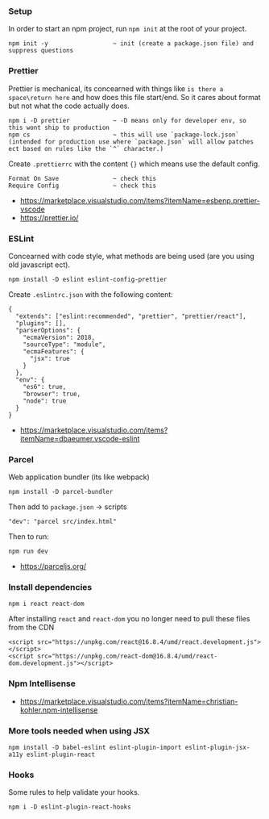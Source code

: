 ### Setup

In order to start an npm project, run `npm init` at the root of your project.

```
npm init -y                  ~ init (create a package.json file) and suppress questions
```

### Prettier

Prettier is mechanical, its concearned with things like `is there a space\return here` and how does this file start/end. So it cares about format but not what the code actually does.

```
npm i -D prettier            ~ -D means only for developer env, so this wont ship to production
npm cs                       ~ this will use `package-lock.json` (intended for production use where `package.json` will allow patches ect based on rules like the `^` character.)
```

Create `.prettierrc` with the content `{}` which means use the default config.

```
Format On Save               ~ check this
Require Config               ~ check this
```

- https://marketplace.visualstudio.com/items?itemName=esbenp.prettier-vscode
- https://prettier.io/

### ESLint

Concearned with code style, what methods are being used (are you using old javascript ect).

```
npm install -D eslint eslint-config-prettier
```

Create `.eslintrc.json` with the following content:

```
{
  "extends": ["eslint:recommended", "prettier", "prettier/react"],
  "plugins": [],
  "parserOptions": {
    "ecmaVersion": 2018,
    "sourceType": "module",
    "ecmaFeatures": {
      "jsx": true
    }
  },
  "env": {
    "es6": true,
    "browser": true,
    "node": true
  }
}
```

- https://marketplace.visualstudio.com/items?itemName=dbaeumer.vscode-eslint

### Parcel

Web application bundler (its like webpack)

```
npm install -D parcel-bundler
```

Then add to `package.json` -> scripts

```
"dev": "parcel src/index.html"
```

Then to run:

```
npm run dev
```

- https://parceljs.org/

### Install dependencies

```
npm i react react-dom
```

After installing `react` and `react-dom` you no longer need to pull these files from the CDN

```
<script src="https://unpkg.com/react@16.8.4/umd/react.development.js"></script>
<script src="https://unpkg.com/react-dom@16.8.4/umd/react-dom.development.js"></script>
```

### Npm Intellisense

- https://marketplace.visualstudio.com/items?itemName=christian-kohler.npm-intellisense

### More tools needed when using JSX

```
npm install -D babel-eslint eslint-plugin-import eslint-plugin-jsx-a11y eslint-plugin-react
```

### Hooks

Some rules to help validate your hooks.

```
npm i -D eslint-plugin-react-hooks
```
